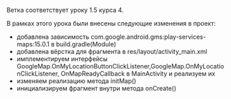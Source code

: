 Ветка соответствует уроку 1.5 курса 4.

В рамках этого урока были внесены следующие изменения в проект:
- добавлена зависимость com.google.android.gms:play-services-maps:15.0.1 в build.gradle(Module)
- добавлена вёрстка для фрагмента в res/layout/activity_main.xml
- имплементируем интерфейсы GoogleMap.OnMyLocationButtonClickListener,GoogleMap.OnMyLocationClickListener, OnMapReadyCallback в MainActivity и реализуем их
- изменяем реализацию метода initMap()
- инициализируем фрагмент внутри метода onCreate()
